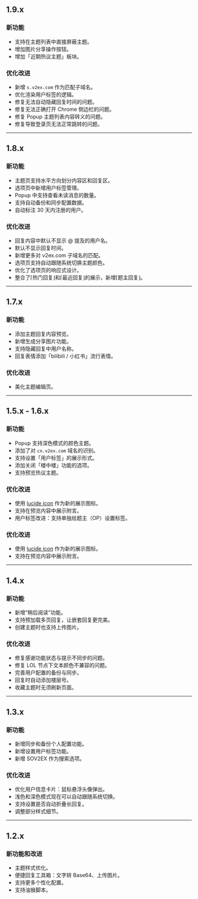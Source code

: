 ## 1.9.x

### 新功能

- 支持在主题列表中直接屏蔽主题。
- 增加图片分享操作按钮。
- 增加「近期热议主题」板块。

### 优化改进

- 新增 `s.v2ex.com` 作为匹配子域名。
- 优化渲染用户标签的逻辑。
- 修复无法自动隐藏回复时间的问题。
- 修复无法正确打开 Chrome 侧边栏的问题。
- 修复 Popup 主题列表内容转义的问题。
- 修复导致登录页无法正常跳转的问题。

---

## 1.8.x

### 新功能

- 主题页支持水平方向划分内容区和回复区。
- 选项页中新增用户标签管理。
- Popup 中支持查看未读消息的数量。
- 支持自动备份和同步配置数据。
- 自动标注 30 天内注册的用户。

### 优化改进

- 回复内容中默认不显示 @ 提及的用户名。
- 默认不显示回复时间。
- 新增更多对 v2ex.com 子域名的匹配。
- 选项页支持自动跟随系统切换主题颜色。
- 优化了选项页的响应式设计。
- 整合了⌈热门回复⌋和⌈最近回复⌋的展示，新增⌈题主回复⌋。

---

## 1.7.x

### 新功能

- 添加主题回复内容预览。
- 新增生成分享图片功能。
- 支持隐藏回复中用户名称。
- 回复表情添加「bilibili / 小红书」流行表情。

### 优化改进

- 美化主题编辑页。

---

## 1.5.x - 1.6.x

### 新功能

- Popup 支持深色模式的颜色主题。
- 添加了对 `cn.v2ex.com` 域名的识别。
- 支持设置「用户标签」的展示形式。
- 添加关闭「楼中楼」功能的选项。
- 支持预览热议主题。

### 优化改进

- 使用 [lucide icon](https://lucide.dev/icons/) 作为新的展示图标。
- 支持在预览内容中展示附言。
- 用户标签改进：支持单独给题主（OP）设置标签。

### 优化改进

- 使用 [lucide icon](https://lucide.dev/icons/) 作为新的展示图标。
- 支持在预览内容中展示附言。

---

## 1.4.x

### 新功能

- 新增“稍后阅读”功能。
- 支持预加载多页回复，让嵌套回复更完美。
- 创建主题时也支持上传图片。

### 优化改进

- 修复感谢功能状态与提示不同步的问题。
- 修复 LOL 节点下文本颜色不兼容的问题。
- 完善用户配置的备份与同步。
- 回复时自动添加楼层号。
- 收藏主题时无须刷新页面。

---

## 1.3.x

### 新功能

- 新增同步和备份个人配置功能。
- 新增设置用户标签功能。
- 新增 SOV2EX 作为搜索选项。

### 优化改进

- 优化用户信息卡片：鼠标悬浮头像弹出。
- 浅色和深色模式现在可以自动跟随系统切换。
- 支持设置是否自动折叠长回复。
- 调整部分样式细节。

---

## 1.2.x

### 新功能和改进

- 主题样式优化。
- 便捷回复工具箱：文字转 Base64、上传图片。
- 支持更多个性化配置。
- 支持油猴脚本。
